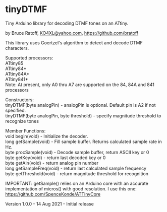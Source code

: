 tinyDTMF
========

Tiny Arduino library for decoding DTMF tones on an ATtiny.   

by Bruce Ratoff, KO4XL@yahoo.com, https://github.com/bratoff   

This library uses Goertzel's algorithm to detect and decode DTMF characters.   

Supported processors:   
ATtiny85   
ATtiny84*   
ATtiny84A*   
ATtiny841*   
Note: At present, only A0 thru A7 are supported on the 84, 84A and 841 processors    

Constructors:   
tinyDTMF(byte analogPin) - analogPin is optional.  Default pin is A2 if not specified.  
tinyDTMF(byte analogPin, byte threshold) - specify magnitude threshold to recognize tones   

Member Functions:   
void begin(void) - Initialize the decoder.   
long getSample(void) - Fill sample buffer.  Returns calculated sample rate in Hz.   
byte procSample(void) - Decode sample buffer, return ASCII key or 0    
byte getKey(void) - return last decoded key or 0    
byte getAin(void) - return analog pin number   
long getSampleFreq(void) - return last calculated sample frequency   
byte getThreshold(void) - return magnitude threshold for recognition   

IMPORTANT: getSample() relies on an Arduino core with an accurate implementation of micros() with good resolution.  I use this one:  https://github.com/SpenceKonde/ATTinyCore   

Version 1.0.0 - 14 Aug 2021 - Initial release
